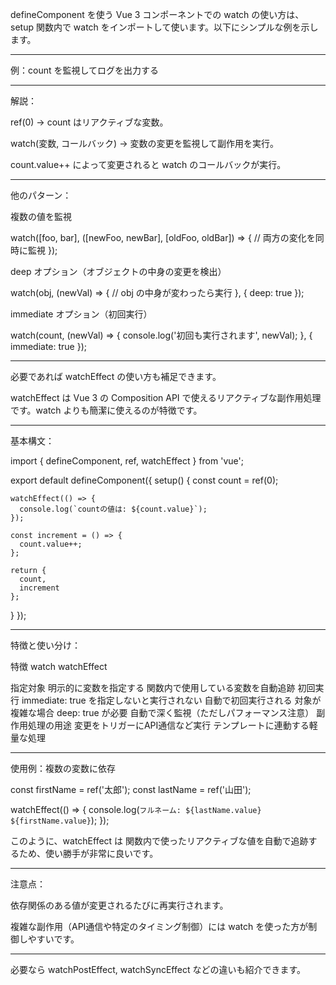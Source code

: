 defineComponent を使う Vue 3 コンポーネントでの watch の使い方は、setup 関数内で watch をインポートして使います。以下にシンプルな例を示します。


---

例：count を監視してログを出力する

<script lang="ts">
import { defineComponent, ref, watch } from 'vue';

export default defineComponent({
  name: 'WatchExample',
  setup() {
    const count = ref(0);

    // watch の使い方
    watch(count, (newVal, oldVal) => {
      console.log(`count changed: ${oldVal} → ${newVal}`);
    });

    const increment = () => {
      count.value++;
    };

    return {
      count,
      increment
    };
  }
});
</script>

<template>
  <div>
    <p>Count: {{ count }}</p>
    <button @click="increment">増やす</button>
  </div>
</template>


---

解説：

ref(0) → count はリアクティブな変数。

watch(変数, コールバック) → 変数の変更を監視して副作用を実行。

count.value++ によって変更されると watch のコールバックが実行。



---

他のパターン：

複数の値を監視

watch([foo, bar], ([newFoo, newBar], [oldFoo, oldBar]) => {
  // 両方の変化を同時に監視
});

deep オプション（オブジェクトの中身の変更を検出）

watch(obj, (newVal) => {
  // obj の中身が変わったら実行
}, { deep: true });

immediate オプション（初回実行）

watch(count, (newVal) => {
  console.log('初回も実行されます', newVal);
}, { immediate: true });


---

必要であれば watchEffect の使い方も補足できます。


watchEffect は Vue 3 の Composition API で使えるリアクティブな副作用処理です。watch よりも簡潔に使えるのが特徴です。


---

基本構文：

import { defineComponent, ref, watchEffect } from 'vue';

export default defineComponent({
  setup() {
    const count = ref(0);

    watchEffect(() => {
      console.log(`countの値は: ${count.value}`);
    });

    const increment = () => {
      count.value++;
    };

    return {
      count,
      increment
    };
  }
});


---

特徴と使い分け：

特徴	watch	watchEffect

指定対象	明示的に変数を指定する	関数内で使用している変数を自動追跡
初回実行	immediate: true を指定しないと実行されない	自動で初回実行される
対象が複雑な場合	deep: true が必要	自動で深く監視（ただしパフォーマンス注意）
副作用処理の用途	変更をトリガーにAPI通信など実行	テンプレートに連動する軽量な処理



---

使用例：複数の変数に依存

const firstName = ref('太郎');
const lastName = ref('山田');

watchEffect(() => {
  console.log(`フルネーム: ${lastName.value} ${firstName.value}`);
});

このように、watchEffect は 関数内で使ったリアクティブな値を自動で追跡するため、使い勝手が非常に良いです。


---

注意点：

依存関係のある値が変更されるたびに再実行されます。

複雑な副作用（API通信や特定のタイミング制御）には watch を使った方が制御しやすいです。



---

必要なら watchPostEffect, watchSyncEffect などの違いも紹介できます。


